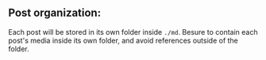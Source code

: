 ## Post organization:
Each post will be stored in its own folder inside `./md`. Besure to contain each post's media inside its own folder, and avoid references outside of the folder.